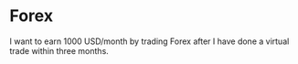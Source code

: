 # Forex
I want to earn 1000 USD/month by trading Forex after I have done a virtual trade within three months.
